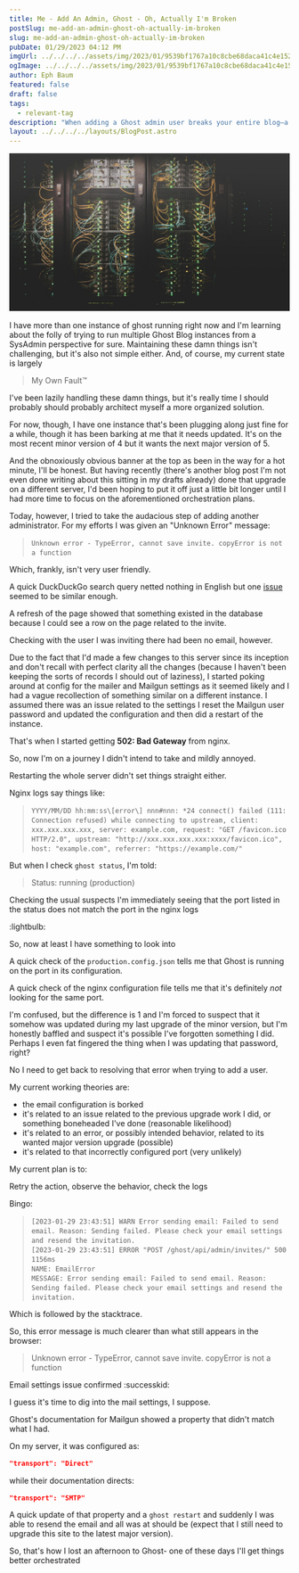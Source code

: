 ```yaml
---
title: Me - Add An Admin, Ghost - Oh, Actually I'm Broken
postSlug: me-add-an-admin-ghost-oh-actually-im-broken
slug: me-add-an-admin-ghost-oh-actually-im-broken
pubDate: 01/29/2023 04:12 PM
imgUrl: ../../../../assets/img/2023/01/9539bf1767a10c8cbe68daca41c4e1528b9cbead.jpeg
ogImage: ../../../../assets/img/2023/01/9539bf1767a10c8cbe68daca41c4e1528b9cbead.jpeg
author: Eph Baum
featured: false
draft: false
tags:
  - relevant-tag
description: "When adding a Ghost admin user breaks your entire blog—a sysadmin's tale of configuration chaos. Follow the debugging journey from mysterious 'copyError is not a function' to nginx 502 errors, all because of a simple Mailgun transport setting."
layout: ../../../../layouts/BlogPost.astro
---
```


![Featured Image](../../../../assets/img/2023/01/9539bf1767a10c8cbe68daca41c4e1528b9cbead.jpeg)

I have more than one instance of ghost running right now and I'm learning about the folly of trying to run multiple Ghost Blog instances from a SysAdmin perspective for sure. Maintaining these damn things isn't challenging, but it's also not simple either. And, of course, my current state is largely

> My Own Fault™

I've been lazily handling these damn things, but it's really time I should probably should probably architect myself a more organized solution.

For now, though, I have one instance that's been plugging along just fine for a while, though it has been barking at me that it needs updated. It's on the most recent minor version of 4 but it wants the next major version of 5.

And the obnoxiously obvious banner at the top as been in the way for a hot minute, I'll be honest. But having recently (there's another blog post I'm not even done writing about this sitting in my drafts already) done that upgrade on a different server, I'd been hoping to put it off just a little bit longer until I had more time to focus on the aforementioned orchestration plans.

Today, however, I tried to take the audacious step of adding another administrator. For my efforts I was given an "Unknown Error" message:

> `Unknown error - TypeError, cannot save invite. copyError is not a function`

Which, frankly, isn't very user friendly.

A quick DuckDuckGo search query netted nothing in English but one [issue](https://github.com/JuanF998/Ghost_ABP_Kraken/issues/9) seemed to be similar enough.

A refresh of the page showed that something existed in the database because I could see a row on the page related to the invite.

Checking with the user I was inviting there had been no email, however.

Due to the fact that I'd made a few changes to this server since its inception and don't recall with perfect clarity all the changes (because I haven't been keeping the sorts of records I should out of laziness), I started poking around at config for the mailer and Mailgun settings as it seemed likely and I had a vague recollection of something similar on a different instance. I assumed there was an issue related to the settings I reset the Mailgun user password and updated the configuration and then did a restart of the instance.

That's when I started getting **502: Bad Gateway** from nginx.

So, now I'm on a journey I didn't intend to take and mildly annoyed.

Restarting the whole server didn't set things straight either.

Nginx logs say things like:

> `YYYY/MM/DD hh:mm:ss\[error\] nnn#nnn: *24 connect() failed (111: Connection refused) while connecting to upstream, client: xxx.xxx.xxx.xxx, server: example.com, request: "GET /favicon.ico HTTP/2.0", upstream: "http://xxx.xxx.xxx.xxx:xxxx/favicon.ico", host: "example.com", referrer: "https://example.com/"`

But when I check `ghost status`, I'm told:

> Status: running (production)

Checking the usual suspects I'm immediately seeing that the port listed in the status does not match the port in the nginx logs

:lightbulb:

So, now at least I have something to look into

A quick check of the `production.config.json` tells me that Ghost is running on the port in its configuration.

A quick check of the nginx configuration file tells me that it's definitely _not_ looking for the same port.

I'm confused, but the difference is 1 and I'm forced to suspect that it somehow was updated during my last upgrade of the minor version, but I'm honestly baffled and suspect it's possible I've forgotten something I did. Perhaps I even fat fingered the thing when I was updating that password, right?

No I need to get back to resolving that error when trying to add a user.

My current working theories are:

* the email configuration is borked
* it's related to an issue related to the previous upgrade work I did, or something boneheaded I've done (reasonable likelihood)
* it's related to an error, or possibly intended behavior, related to its wanted major version upgrade (possible)
* it's related to that incorrectly configured port (very unlikely)

My current plan is to:

Retry the action, observe the behavior, check the logs

Bingo:

> `[2023-01-29 23:43:51] WARN Error sending email: Failed to send email. Reason: Sending failed. Please check your email settings and resend the invitation.`  
> `[2023-01-29 23:43:51] ERROR "POST /ghost/api/admin/invites/" 500 1156ms`  
> `NAME: EmailError`  
> `MESSAGE: Error sending email: Failed to send email. Reason: Sending failed. Please check your email settings and resend the invitation.`

Which is followed by the stacktrace.

So, this error message is much clearer than what still appears in the browser:

> Unknown error - TypeError, cannot save invite. copyError is not a function

Email settings issue confirmed :successkid:

I guess it's time to dig into the mail settings, I suppose.

Ghost's documentation for Mailgun showed a property that didn't match what I had.

On my server, it was configured as:

```json
"transport": "Direct"
```

while their documentation directs:

```json
"transport": "SMTP"
```

A quick update of that property and a `ghost restart` and suddenly I was able to resend the email and all was at should be (expect that I still need to upgrade this site to the latest major version).

So, that's how I lost an afternoon to Ghost- one of these days I'll get things better orchestrated
